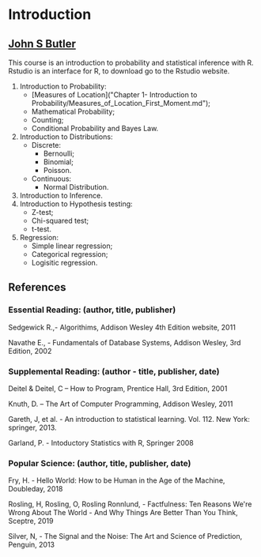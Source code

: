 # Introduction
## [John S Butler](http://johnsbutler.netlfiy.com)

This course is an introduction to probability and statistical inference with R. Rstudio is an interface for R, to download go to the Rstudio website.

1. Introduction to Probability:
   - [Measures of Location]("Chapter 1- Introduction to Probability/Measures_of_Location_First_Moment.md");
   - Mathematical Probability;
   - Counting;
   - Conditional Probability and Bayes Law.
2. Introduction to Distributions:
   - Discrete:
     - Bernoulli;
     - Binomial;
     - Poisson.
   - Continuous:
     - Normal Distribution.
3. Introduction to Inference.
4. Introduction to Hypothesis testing:
   - Z-test;
   - Chi-squared test;
   - t-test.
5. Regression:
   - Simple linear regression;
   - Categorical regression;
   - Logisitic regression.

## References
### Essential Reading: (author, title, publisher)
Sedgewick R.,-  Algorithims, Addison Wesley 4th Edition website, 2011

Navathe E., - Fundamentals of Database Systems, Addison Wesley, 3rd Edition, 2002

### Supplemental Reading: (author - title, publisher, date)

Deitel & Deitel, C – How to Program, Prentice Hall, 3rd Edition, 2001

Knuth, D. – The Art of Computer Programming, Addison Wesley,  2011

Gareth, J, et al. - An introduction to statistical learning. Vol. 112. New York: springer, 2013.

Garland, P.  - Intoductory Statistics with R, Springer 2008

### Popular Science: (author, title, publisher, date)
Fry, H. - Hello World: How to be Human in the Age of the Machine, Doubleday, 2018

Rosling, H, Rosling, O, Rosling Ronnlund, - Factfulness: Ten Reasons We're Wrong About The World - And Why Things Are Better Than You Think, Sceptre, 2019

Silver, N, - The Signal and the Noise: The Art and Science of Prediction, Penguin, 2013
